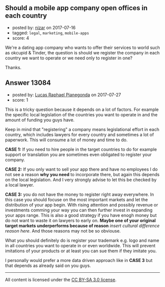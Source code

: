 ## Should a mobile app company open offices in each country

- posted by: [nizar](https://stackexchange.com/users/11343381/nizar) on 2017-07-16
- tagged: `legal`, `marketing`, `mobile-apps`
- score: 4

<p>We're a dating app company who wants to offer their services to world such as okcupid &amp; Tinder, the question is should we register the company in each country we want to operate or we need only to register in one? </p>

<p>Thanks.</p>



## Answer 13084

- posted by: [Lucas Raphael Pianegonda](https://stackexchange.com/users/10909545/lucas-raphael-pianegonda) on 2017-07-27
- score: 1

<p>This is a tricky question because it depends on a lot of factors. For example the specific local legislation of the countries you want to operate in and the amount of funding you guys have. </p>

<p>Keep in mind that "registering" a company means legislational effort in each country, which includes lawyers for every country and sometimes a lot of paperwork. This will consume a lot of money and time to do.</p>

<p><strong>CASE 1:</strong> If you need to hire people in the target countries to do for example support or translation you are sometimes even obligated to register your company.</p>

<p><strong>CASE 2:</strong> If you only want to sell your app there and have no employees I do not see a reason <strong>why you need</strong> to incorporate there, but again this depends on the local legislation. And I very strongly advise to let this be checked by a local lawyer.</p>

<p><strong>CASE 3:</strong> you do not have the money to register right away everywhere. In this case you should focuse on the most important markets and let the distribution of your app begin. With rising attention and possibly revenue or investments comming your way you can then further invest in expanding your apps range. This is also a good strategy if you have enogh money but do not want to waste it on lawyers to early on. <strong>Maybe one of your original target markets underperforms because of reason</strong> <em>insert cultural difference reason here</em>. And those reasons may not be so obviouse. </p>

<p>What you should definitely do is register your trademark e.g. logo and name in all countries you want to operate in or even worldwide. This will prevent imitations of your products or at least you can sue them if they imitate you.</p>

<p>I personally would prefer a more data driven approach like in <strong>CASE 3</strong> but that depends as already said on you guys.</p>




---

All content is licensed under the [CC BY-SA 3.0 license](https://creativecommons.org/licenses/by-sa/3.0/).
